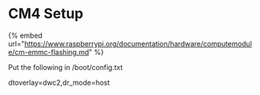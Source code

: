 # CM4 Setup

{% embed url="https://www.raspberrypi.org/documentation/hardware/computemodule/cm-emmc-flashing.md" %}



Put the following in /boot/config.txt

dtoverlay=dwc2,dr\_mode=host

